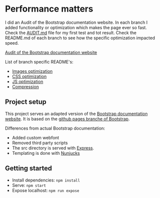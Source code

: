 # Performance matters

I did an Audit of the Bootstrap documentation website. In each branch I added functionality or optimization which makes the page ever so fast. Check the [AUDIT.md](AUDIT.md) file for my first test and tot result. Check the README.md of each branch to see how the specific optimization impacted speed.

[Audit of the Bootstrap documentation website](AUDIT.md)

List of branch specific README's:

* [Images optimization](https://github.com/Zishrodrigues/performance-matters-bootstrap/tree/feature/images)
* [CSS optimization](https://github.com/Zishrodrigues/performance-matters-bootstrap/tree/feature/css)
* [JS optimization](https://github.com/Zishrodrigues/performance-matters-bootstrap/tree/feature/js)
* [Compression](https://github.com/Zishrodrigues/performance-matters-bootstrap/tree/feature/compress)

## Project setup

This project serves an adapted version of the [Bootstrap documentation website](http://getbootstrap.com/). It is based on the [github pages branche of Bootstrap](https://github.com/twbs/bootstrap/tree/gh-pages).

Differences from actual Bootstrap documentation:

- Added custom webfont
- Removed third party scripts
- The src directory is served with [Express](https://expressjs.com/).
- Templating is done with [Nunjucks](https://mozilla.github.io/nunjucks/)

## Getting started

- Install dependencies: `npm install`
- Serve: `npm start`
- Expose localhost: `npm run expose`

